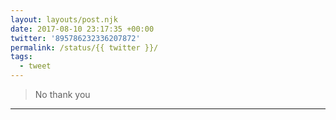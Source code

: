 ```yaml
---
layout: layouts/post.njk
date: 2017-08-10 23:17:35 +00:00
twitter: '895786232336207872'
permalink: /status/{{ twitter }}/
tags: 
  - tweet
---
```


> No thank you

---
